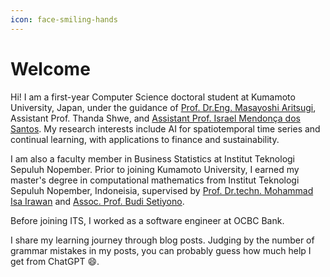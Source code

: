 ```yaml
---
icon: face-smiling-hands
---
```


# Welcome

Hi! I am a first-year Computer Science doctoral student at Kumamoto University, Japan, under the guidance of [Prof. Dr.Eng. Masayoshi Aritsugi](https://scholar.google.com/citations?user=2_VONA4AAAAJ), Assistant Prof. Thanda Shwe, and [Assistant Prof. Israel Mendonça dos Santos](https://www.dbms.cs.kumamoto-u.ac.jp/~israel/). My research interests include AI for spatiotemporal time series and continual learning, with applications to finance and sustainability.&#x20;

I am also a faculty member in Business Statistics at Institut Teknologi Sepuluh Nopember. Prior to joining Kumamoto University, I earned my master's degree in computational mathematics from Institut Teknologi Sepuluh Nopember, Indoneisia, supervised by [Prof. Dr.techn. Mohammad Isa Irawan](https://scholar.google.com/citations?user=c-kbqzEAAAAJ) and [Assoc. Prof. Budi Setiyono](https://scholar.google.com/citations?user=3LZz96IAAAAJ).

Before joining ITS, I worked as a software engineer at OCBC Bank.

I share my learning journey through blog posts. Judging by the number of grammar mistakes in my posts, you can probably guess how much help I get from ChatGPT :smile:.
